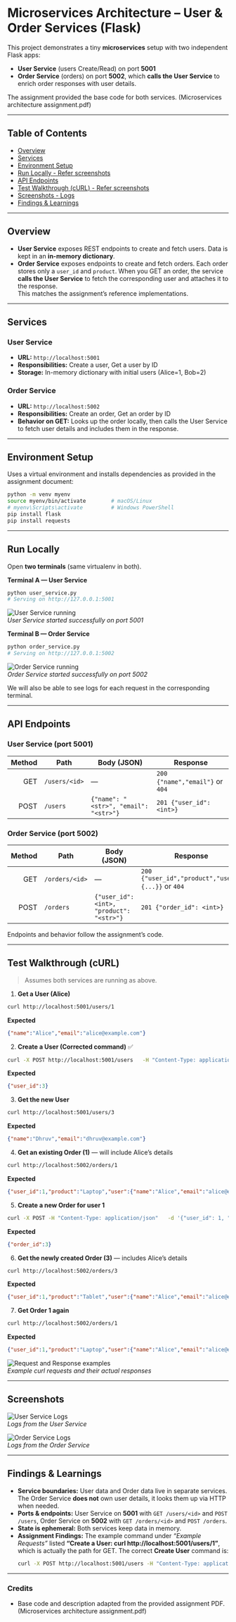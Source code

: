# Microservices Architecture – User & Order Services (Flask)

This project demonstrates a tiny **microservices** setup with two independent Flask apps:
- **User Service** (users Create/Read) on port **5001**
- **Order Service** (orders) on port **5002**, which **calls the User Service** to enrich order responses with user details.

The assignment provided the base code for both services. (Microservices architecture assignment.pdf) 

---

## Table of Contents
- [Overview](#overview)
- [Services](#services)
- [Environment Setup](#environment-setup)
- [Run Locally - Refer screenshots](#run-locally)
- [API Endpoints](#api-endpoints)
- [Test Walkthrough (cURL) - Refer screenshots](#test-walkthrough-curl)
- [Screenshots - Logs](#screenshots)
- [Findings & Learnings](#findings--learnings)

---

## Overview

- **User Service** exposes REST endpoints to create and fetch users. Data is kept in an **in-memory dictionary**. 
- **Order Service** exposes endpoints to create and fetch orders. Each order stores only a `user_id` and `product`. When you GET an order, the service **calls the User Service** to fetch the corresponding user and attaches it to the response.  
This matches the assignment’s reference implementations. 

---

## Services

### User Service
- **URL:** `http://localhost:5001`
- **Responsibilities:** Create a user, Get a user by ID
- **Storage:** In-memory dictionary with initial users (Alice=1, Bob=2) 

### Order Service
- **URL:** `http://localhost:5002`
- **Responsibilities:** Create an order, Get an order by ID
- **Behavior on GET:** Looks up the order locally, then calls the User Service to fetch user details and includes them in the response. 

---

## Environment Setup 

Uses a virtual environment and installs dependencies as provided in the assignment document:
```bash
python -m venv myenv
source myenv/bin/activate        # macOS/Linux
# myenv\Scripts\activate         # Windows PowerShell
pip install flask
pip install requests
```

---

## Run Locally

Open **two terminals** (same virtualenv in both).

**Terminal A — User Service**
```bash
python user_service.py
# Serving on http://127.0.0.1:5001
```

![User Service running](./images/user_service.png)  
*User Service started successfully on port 5001*  

**Terminal B — Order Service**
```bash
python order_service.py
# Serving on http://127.0.0.1:5002
```

![Order Service running](./images/order_service.png)  
*Order Service started successfully on port 5002*  

We will also be able to see logs for each request in the corresponding terminal.

---

## API Endpoints

### User Service (port 5001)
| Method | Path             | Body (JSON)                             | Response                        |
|-------:|------------------|-----------------------------------------|----------------------------------|
| GET    | `/users/<id>`    | —                                       | `200 {"name","email"}` or `404` |
| POST   | `/users`         | `{"name": "<str>", "email": "<str>"}`   | `201 {"user_id": <int>}`        |

### Order Service (port 5002)
| Method | Path              | Body (JSON)                               | Response                                                        |
|-------:|-------------------|-------------------------------------------|------------------------------------------------------------------|
| GET    | `/orders/<id>`    | —                                         | `200 {"user_id","product","user":{...}}` or `404`               |
| POST   | `/orders`         | `{"user_id": <int>, "product": "<str>"}`  | `201 {"order_id": <int>}`                                       |

Endpoints and behavior follow the assignment’s code. 

---

## Test Walkthrough (cURL)

> Assumes both services are running as above.

1) **Get a User (Alice)**
```bash
curl http://localhost:5001/users/1
```
**Expected**
```json
{"name":"Alice","email":"alice@example.com"}
```

2) **Create a User (Corrected command)** ✅
```bash
curl -X POST http://localhost:5001/users   -H "Content-Type: application/json"   -d '{"name":"Dhruv","email":"dhruv@example.com"}'
```
**Expected**
```json
{"user_id":3}
```

3) **Get the new User**
```bash
curl http://localhost:5001/users/3
```
**Expected**
```json
{"name":"Dhruv","email":"dhruv@example.com"}
```

4) **Get an existing Order (1)** — will include Alice’s details
```bash
curl http://localhost:5002/orders/1
```
**Expected**
```json
{"user_id":1,"product":"Laptop","user":{"name":"Alice","email":"alice@example.com"}}
```

5) **Create a new Order for user 1**
```bash
curl -X POST -H "Content-Type: application/json"   -d '{"user_id": 1, "product": "Tablet"}'   http://localhost:5002/orders
```
**Expected**
```json
{"order_id":3}
```

6) **Get the newly created Order (3)** — includes Alice’s details
```bash
curl http://localhost:5002/orders/3
```
**Expected**
```json
{"user_id":1,"product":"Tablet","user":{"name":"Alice","email":"alice@example.com"}}
```

7) **Get Order 1 again**
```bash
curl http://localhost:5002/orders/1
```
**Expected**
```json
{"user_id":1,"product":"Laptop","user":{"name":"Alice","email":"alice@example.com"}}
```

![Request and Response examples](./images/requestResponse.png)  
*Example curl requests and their actual responses*  

---

## Screenshots 

![User Service Logs](./images/user_serviceLogs.png)  
*Logs from the User Service*  

![Order Service Logs](./images/order_serviceLogs.png)  
*Logs from the Order Service*  

---

## Findings & Learnings

- **Service boundaries:** User data and Order data live in separate services. The Order Service **does not** own user details, it looks them up via HTTP when needed.
- **Ports & endpoints:** User Service on **5001** with `GET /users/<id>` and `POST /users`, Order Service on **5002** with `GET /orders/<id>` and `POST /orders`.
- **State is ephemeral:** Both services keep data in memory.
- **Assignment Findings:** The example command under *“Example Requests”* listed **“Create a User: curl http://localhost:5001/users/1”**, which is actually the path for GET. The correct **Create User** command is:  
  ```bash
  curl -X POST http://localhost:5001/users -H "Content-Type: application/json" -d '{"name":"Dhruv","email":"dhruv@example.com"}'
  ```
  
---

### Credits
- Base code and description adapted from the provided assignment PDF. (Microservices architecture assignment.pdf)
